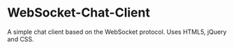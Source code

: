 WebSocket-Chat-Client
=====================

A simple chat client based on the WebSocket protocol. Uses HTML5, jQuery and CSS.
